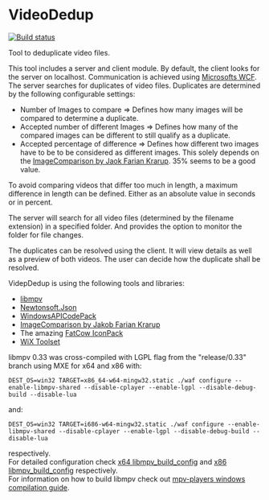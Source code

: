 # VideoDedup

[![Build status](https://ci.appveyor.com/api/projects/status/ld6w3vd6m49spu27/branch/master?svg=true)](https://ci.appveyor.com/project/SebastianBecker2/videodedup/branch/master)

Tool to deduplicate video files.

This tool includes a server and client module. By default, the client looks for the server on localhost. Communication is achieved using [Microsofts WCF](https://docs.microsoft.com/en-us/dotnet/framework/wcf/whats-wcf).
The server searches for duplicates of video files. Duplicates are determined by the following configurable settings:
- Number of Images to compare => Defines how many images will be compared to determine a duplicate.
- Accepted number of different Images => Defines how many of the compared images can be different to still qualify as a duplicate.
- Accepted percentage of difference => Defines how different two images have to be to be considered as different images. This solely depends on the [ImageComparison by Jaok Farian Krarup](https://www.codeproject.com/Articles/374386/Simple-image-comparison-in-NET). 35% seems to be a good value.

To avoid comparing videos that differ too much in length, a maximum difference in length can be defined. Either as an absolute value in seconds or in percent.

The server will search for all video files (determined by the filename extension) in a specified folder. And provides the option to monitor the folder for file changes.

The duplicates can be resolved using the client. It will view details as well as a preview of both videos. The user can decide how the duplicate shall be resolved.

VidepDedup is using the following tools and libraries:
- [libmpv](https://github.com/mpv-player/mpv)
- [Newtonsoft.Json](https://www.newtonsoft.com/json)
- [WindowsAPICodePack](https://github.com/aybe/Windows-API-Code-Pack-1.1)
- [ImageComparison by Jakob Farian Krarup](https://www.codeproject.com/Articles/374386/Simple-image-comparison-in-NET)
- The amazing [FatCow IconPack](https://www.fatcow.com/free-icons)
- [WiX Toolset](https://wixtoolset.org)

libmpv 0.33 was cross-compiled with LGPL flag from the "release/0.33" branch using MXE for x64 and x86 with:  

    DEST_OS=win32 TARGET=x86_64-w64-mingw32.static ./waf configure --enable-libmpv-shared --disable-cplayer --enable-lgpl --disable-debug-build --disable-lua
and:  

    DEST_OS=win32 TARGET=i686-w64-mingw32.static ./waf configure --enable-libmpv-shared --disable-cplayer --enable-lgpl --disable-debug-build --disable-lua
respectively.  
For detailed configuration check [x64 libmpv_build_config](./DedupEngine/Libs/libmpv/x64/libmpv_build_config) and [x86 libmpv_build_config](./DedupEngine/Libs/libmpv/x86/libmpv_build_config) respectively.  
For information on how to build libmpv check out [mpv-players windows compilation guide](https://github.com/mpv-player/mpv/blob/master/DOCS/compile-windows.md).
